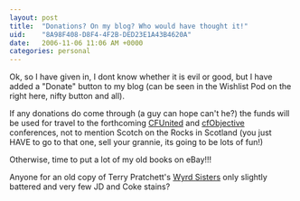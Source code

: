 ```yaml
---
layout: post
title:  "Donations? On my blog? Who would have thought it!"
uid:	"8A98F408-D8F4-4F2B-DED23E1A43B4620A"
date:   2006-11-06 11:06 AM +0000
categories: personal
---
```

Ok, so I have given in, I dont know whether it is evil or good, but I have added a "Donate" button to my blog (can be seen in the Wishlist Pod on the right here, nifty button and all).

If any donations do come through (a guy can hope can't he?) the funds will be used for travel to the forthcoming <a href="http://www.cfunited.com/">CFUnited</a> and <a href="http://www.cfobjective.com/">cfObjective</a> conferences, not to mention Scotch on the Rocks in Scotland (you just HAVE to go to that one, sell your grannie, its going to be lots of fun!)

Otherwise, time to put a lot of my old books on eBay!!!

Anyone for an old copy of Terry Pratchett's <a href="http://www.amazon.co.uk/Sisters-Discworld-Novel-Terry-Pratchett/dp/0552134600/sr=8-9/qid=1162824788/ref=pd_ka_9/202-5218834-0604624?ie=UTF8&s=books">Wyrd Sisters</a> only slightly battered and very few JD and Coke stains?
